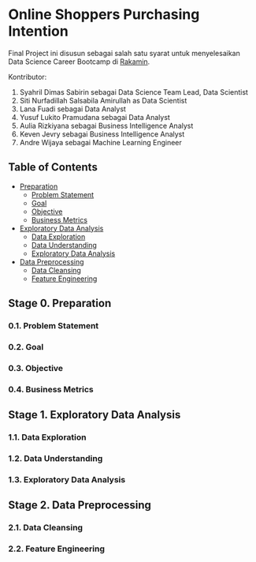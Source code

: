 # Online Shoppers Purchasing Intention
Final Project ini disusun sebagai salah satu syarat untuk menyelesaikan Data Science Career Bootcamp di <a href="https://www.rakamin.com/">Rakamin</a>.

Kontributor:
1. Syahril Dimas Sabirin sebagai Data Science Team Lead, Data Scientist
2. Siti Nurfadillah Salsabila Amirullah as Data Scientist
3. Lana Fuadi sebagai Data Analyst
4. Yusuf Lukito Pramudana sebagai Data Analyst
5. Aulia Rizkiyana sebagai Business Intelligence Analyst
6. Keven Jevry sebagai Business Intelligence Analyst
7. Andre Wijaya sebagai Machine Learning Engineer

## Table of Contents
* [Preparation](#Stage-0-Preparation)
    * [Problem Statement](#01-Problem-Statement)
    * [Goal](#02-Goal)
    * [Objective](#03-Objective)
    * [Business Metrics](#04-Business-Metrics)
* [Exploratory Data Analysis](#Stage-1-Exploratory-Data-Analysis)
    * [Data Exploration](#11-Data-Exploration)
    * [Data Understanding](#12-Data-Understanding)
    * [Exploratory Data Analysis](#13-Exploratory-Data-Analysis)    
* [Data Preprocessing](#Stage-2-Data-Preprocessing)
    * [Data Cleansing](#21-Data-Cleansing)
    * [Feature Engineering](#22-Feature-Engineering)

## Stage 0. Preparation

### 0.1. Problem Statement

### 0.2. Goal

### 0.3. Objective

### 0.4. Business Metrics

## Stage 1. Exploratory Data Analysis

### 1.1. Data Exploration

### 1.2. Data Understanding

### 1.3. Exploratory Data Analysis

## Stage 2. Data Preprocessing

### 2.1. Data Cleansing

### 2.2. Feature Engineering
